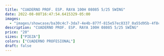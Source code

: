 ```yaml
---
title: "CUADERNO PROF. ESP. RAYA 100H 08085 5/25 SWING"
date: 2022-08-08T16:47:54.6415329-05:00
images:
  - "images/showcase/ba30c4c7-3da7-4e4b-877f-815e57ec8337_0a55d95b-4f8c-4d7e-bb6e-64daad46f17f.webp"
description: "CUADERNO PROF. ESP. RAYA 100H 08085 5/25 SWING"
price: "20"
sizes: ["PIEZA"]
colors: ["CUADERNO PROFESIONAL"]
draft: false
---
```


